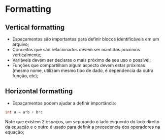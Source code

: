 # Formatting

## Vertical formatting
- Espaçamentos são importantes para definir blocos identificáveis em um arquivo;
- Conceitos que são relacionados devem ser mantidos proximos verticalmente;
- Variáveis devem ser declaras o mais próximo de seu uso o possível;
- Funções que compartilham algum aspecto devem estar próximas (mesmo nome, utilizam mesmo tipo de dado, é dependencia da outra função, etc);

## Horizontal formatting
- Espaçamentos podem ajudar a definir importância:
```C#
int a = a*b + b*c
```
Note que existem 2 espaços, um separando o lado esquerdo do lado direito da equação e o outro é usado para definir a precedencia dos operadores na equação;